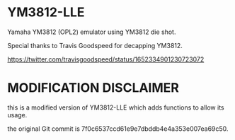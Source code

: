 # YM3812-LLE

Yamaha YM3812 (OPL2) emulator using YM3812 die shot.

Special thanks to Travis Goodspeed for decapping YM3812.

https://twitter.com/travisgoodspeed/status/1652334901230723072

# MODIFICATION DISCLAIMER

this is a modified version of YM3812-LLE which adds functions to allow its usage.

the original Git commit is 7f0c6537ccd61e9e7dbddb4e4a353e007ea69c50.
